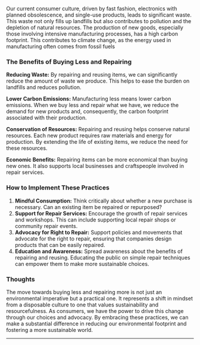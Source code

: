 Our current consumer culture, driven by fast fashion, electronics with planned obsolescence, and single-use products, leads to significant waste. This waste not only fills up landfills but also contributes to pollution and the depletion of natural resources. The production of new goods, especially those involving intensive manufacturing processes, has a high carbon footprint. This contributes to climate change, as the energy used in manufacturing often comes from fossil fuels

### The Benefits of Buying Less and Repairing

**Reducing Waste:** By repairing and reusing items, we can significantly reduce the amount of waste we produce. This helps to ease the burden on landfills and reduces pollution.

**Lower Carbon Emissions:** Manufacturing less means lower carbon emissions. When we buy less and repair what we have, we reduce the demand for new products and, consequently, the carbon footprint associated with their production.

**Conservation of Resources:** Repairing and reusing helps conserve natural resources. Each new product requires raw materials and energy for production. By extending the life of existing items, we reduce the need for these resources.

**Economic Benefits:** Repairing items can be more economical than buying new ones. It also supports local businesses and craftspeople involved in repair services.

### How to Implement These Practices

1. **Mindful Consumption:** Think critically about whether a new purchase is necessary. Can an existing item be repaired or repurposed?
2. **Support for Repair Services:** Encourage the growth of repair services and workshops. This can include supporting local repair shops or community repair events.
3. **Advocacy for Right to Repair:** Support policies and movements that advocate for the right to repair, ensuring that companies design products that can be easily repaired.
4. **Education and Awareness:** Spread awareness about the benefits of repairing and reusing. Educating the public on simple repair techniques can empower them to make more sustainable choices.

### Thoughts

The move towards buying less and repairing more is not just an environmental imperative but a practical one. It represents a shift in mindset from a disposable culture to one that values sustainability and resourcefulness. As consumers, we have the power to drive this change through our choices and advocacy. By embracing these practices, we can make a substantial difference in reducing our environmental footprint and fostering a more sustainable world.

- - - - - -